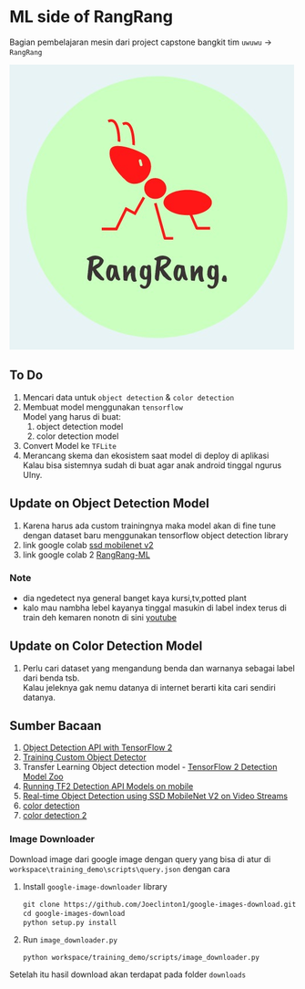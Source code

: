 # ML side of RangRang

Bagian pembelajaran mesin dari project capstone bangkit tim `uwuwu` -> `RangRang`

![Logo](assets/logo.jpeg)

## To Do

1. Mencari data untuk `object detection` & `color detection`
2. Membuat model menggunakan `tensorflow`<br>
   Model yang harus di buat:
   1. object detection model
   2. color detection model
3. Convert Model ke `TFLite`
4. Merancang skema dan ekosistem saat model di deploy di aplikasi<br>
   Kalau bisa sistemnya sudah di buat agar anak android tinggal ngurus UIny.

## Update on Object Detection Model

1. Karena harus ada custom trainingnya maka model akan di fine tune dengan dataset baru menggunakan tensorflow object detection library
2. link google colab [ssd mobilenet v2](https://colab.research.google.com/drive/1Ja64uMfznUTYkf2aDoeT3nSKJzVG66Kq?usp=sharing)
3. link google colab 2 [RangRang-ML](https://colab.research.google.com/drive/1y35rdQ02BWiMvyiHE-5zA9kQg8yCnZCC?usp=sharing)

### Note

- dia ngedetect nya general banget kaya kursi,tv,potted plant
- kalo mau nambha lebel kayanya tinggal masukin di label index terus di train deh kemaren nonotn di sini [youtube](https://www.youtube.com/watch?v=K0eDKO13O_s)

## Update on Color Detection Model

1. Perlu cari dataset yang mengandung benda dan warnanya sebagai label dari benda tsb.<br>
   Kalau jeleknya gak nemu datanya di internet berarti kita cari sendiri datanya.
   
## Sumber Bacaan

1. [Object Detection API with TensorFlow 2](https://github.com/tensorflow/models/blob/master/research/object_detection/g3doc/tf2.md)
2. [Training Custom Object Detector](https://tensorflow-object-detection-api-tutorial.readthedocs.io/en/latest/training.html)
3. Transfer Learning Object detection model - [TensorFlow 2 Detection Model Zoo](https://github.com/tensorflow/models/blob/master/research/object_detection/g3doc/tf2_detection_zoo.md)
4. [Running TF2 Detection API Models on mobile](https://github.com/tensorflow/models/blob/master/research/object_detection/g3doc/running_on_mobile_tf2.md)
5. [Real-time Object Detection using SSD MobileNet V2 on Video Streams](https://heartbeat.fritz.ai/real-time-object-detection-using-ssd-mobilenet-v2-on-video-streams-3bfc1577399c)
6. [color detection](https://towardsdatascience.com/image-color-identification-with-machine-learning-and-image-processing-using-python-f3dd0606bdca)
7. [color detection 2](https://towardsdatascience.com/color-identification-in-images-machine-learning-application-b26e770c4c71)

### Image Downloader

Download image dari google image dengan query yang bisa di atur di `workspace\training_demo\scripts\query.json` dengan cara

1. Install `google-image-downloader` library
   ```
   git clone https://github.com/Joeclinton1/google-images-download.git
   cd google-images-download 
   python setup.py install
   ```
2. Run `image_downloader.py`
   ```
   python workspace/training_demo/scripts/image_downloader.py
   ```

Setelah itu hasil download akan terdapat pada folder `downloads`